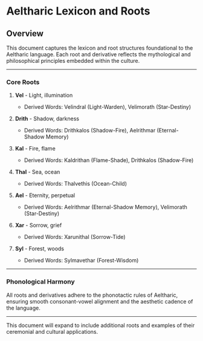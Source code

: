 
# Aeltharic Lexicon and Roots

## Overview
This document captures the lexicon and root structures foundational to the Aeltharic language. Each root and derivative reflects the mythological and philosophical principles embedded within the culture.

---

### Core Roots
1. **Vel** - Light, illumination
   - Derived Words: Velindral (Light-Warden), Velimorath (Star-Destiny)

2. **Drith** - Shadow, darkness
   - Derived Words: Drithkalos (Shadow-Fire), Aelrithmar (Eternal-Shadow Memory)

3. **Kal** - Fire, flame
   - Derived Words: Kaldrithan (Flame-Shade), Drithkalos (Shadow-Fire)

4. **Thal** - Sea, ocean
   - Derived Words: Thalvethis (Ocean-Child)

5. **Ael** - Eternity, perpetual
   - Derived Words: Aelrithmar (Eternal-Shadow Memory), Velimorath (Star-Destiny)

6. **Xar** - Sorrow, grief
   - Derived Words: Xarunithal (Sorrow-Tide)

7. **Syl** - Forest, woods
   - Derived Words: Sylmavethar (Forest-Wisdom)

---

### Phonological Harmony
All roots and derivatives adhere to the phonotactic rules of Aeltharic, ensuring smooth consonant-vowel alignment and the aesthetic cadence of the language.

---

This document will expand to include additional roots and examples of their ceremonial and cultural applications.
